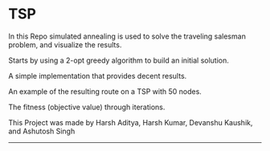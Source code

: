 # TSP
In this Repo simulated annealing is used to solve the traveling salesman problem, and visualize the results. 

Starts by using a 2-opt greedy algorithm to build an initial solution.

A simple implementation that provides decent results.

An example of the resulting route on a TSP with 50 nodes.

The fitness (objective value) through iterations.



This Project was made by Harsh Aditya, Harsh Kumar, Devanshu Kaushik, and Ashutosh Singh
_____________________________________________________________________________________________________________________________________________________________________
